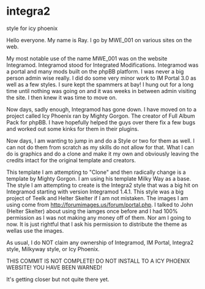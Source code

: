 # integra2
style for icy phoenix


Hello everyone. My name is Ray. I go by MWE_001 on various sites on the web.

My most notable use of the name MWE_001 was on the website Integramod. Integramod stood for Integrated Modifications. Integramod was a portal and many mods built on the phpBB platform. I was never a big person admin wise really. I did do some very minor work to IM Portal 3.0 as well as a few styles. I sure kept the spammers at bay! I hung out for a long time until nothing was going on and it was weeks in between admin visiting the site. I then knew it was time to move on.

Now days, sadly enough, Integramod has gone down. I have moved on to a project called Icy Phoenix ran by Mighty Gorgon. The creator of Full Album Pack for phpBB. I have hopefully helped the guys over there fix a few bugs and worked out some kinks for them in their plugins.

Now days, I am wanting to jump in and do a Style or two for them as well. I can not do them from scratch as my skills do not allow for that. What I can do is graphics and do a clone and make it my own and obviously leaving the credits intact for the original template and creators.

This template I am attempting to "Clone" and then radically change is a template by Mighty Gorgon. I am using his template Milky Way as a base. The style I am attempting to create is the Integra2 style that was a big hit on Integramod starting with version Integramod 1.4.1. This style was a big project of Teelk and Helter Skelter if I am not mistaken. The images I am using come from http://forumimages.us/forum/portal.php. I talked to John (Helter Skelter) about using the iamges once before and I had 100% permission as I was not making any money off of them. Nor am I going to now. It is just rightful that I ask his permission to distribute the theme as wellas use the images.

As usual, I do NOT claim any ownership of Integramod, IM Portal, Integra2 style, Milkyway style, or Icy Phoenix.

THIS COMMIT IS NOT COMPLETE! DO NOT INSTALL TO A ICY PHOENIX WEBSITE! YOU HAVE BEEN WARNED!

It's getting closer but not quite there yet.
